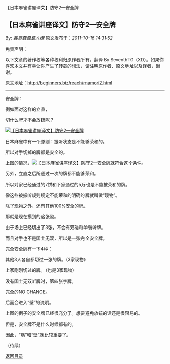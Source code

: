 【日本麻雀讲座译文】防守2—安全牌
## 【日本麻雀讲座译文】防守2—安全牌

By: *鑫哥蠢蠢惹人嫌* 原文发布于：*2011-10-16 14:31:52*

免责声明：

以下文章的著作权等各种权利归原作者所有，翻译 By
SeventhTG（XD）。如果你喜欢本文并有幸让你产生了转载的想法，请注明原作者、原文地址以及译者，谢谢。

原文地址：http://beginners.biz/reach/mamori2.html

------------------------------------------------------------------------------------

安全牌：

例如面对这样的立直，

切什么牌才不会放铳呢？

[![【日本麻雀讲座译文】防守2&mdash;安全牌](http://s5.sinaimg.cn/middle/7f78b76fgaf64ae0cde94&amp;690)](http://photo.blog.sina.com.cn/showpic.html#blogid=7f78b76f0100ycwh&url=http://s5.sinaimg.cn/orignal/7f78b76fgaf64ae0cde94)

日本麻雀中有一个原则：振听状态是不能够荣和的。

所以对手切掉的牌都是安全的。

上图的情况，[![【日本麻雀讲座译文】防守2&mdash;安全牌](http://s15.sinaimg.cn/middle/7f78b76fgaf64b4e481de&amp;690)](http://photo.blog.sina.com.cn/showpic.html#blogid=7f78b76f0100ycwh&url=http://s15.sinaimg.cn/orignal/7f78b76fgaf64b4e481de)就符合这个条件。

另外，立直之后所通过一次的牌都不能够荣和。

所以对家已经通过的7饼和下家通过的5万也是不能被荣和的牌。

像这些被振听规则规定不能荣和的明确的牌就叫做“现物”。

除了现物之外，还有其他100%安全的牌。

那就是现在摸到的这张發。

由于场上已经切出了3张，不会有双碰和单骑听牌。

而且对手也不是国士无双，所以是一张完全安全牌。

完全安全牌有一下4种：

其他3人各自都切过一张的牌。（3家现物）

上家刚刚切过的牌。（也是3家现物）

没有国士无双听牌时，第四张字牌。

完全的NO CHANCE。

后面会进入“壁”的说明。

上图的例子的安全牌已经很充分了。想要避免放铳的话还是很容易的。

但是，安全牌不是什么时候都有的。

因此，“筋”和“壁”就比较重要了。

（待续）

[返回目录](index.html)

